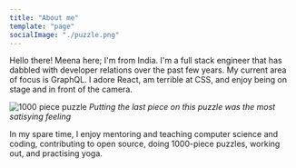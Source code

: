 ```yaml
---
title: "About me"
template: "page"
socialImage: "./puzzle.png"
---
```


Hello there! Meena here; I'm from India. I'm a full stack engineer that has dabbled with developer relations over the past few years. My current area of focus is GraphQL. I adore React, am terrible at CSS,  and enjoy being on stage and in front of the camera.

![1000 piece puzzle](/puzzle.png)
_Putting the last piece on this puzzle was the most satisying feeling_

In my spare time, I enjoy mentoring and teaching computer science and coding, contributing to open source, doing 1000-piece puzzles, working out, and practising yoga. 